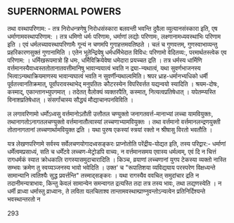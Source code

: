 ## SUPERNORMAL POWERS

तथा वस्थापरिणाम: - तत्र निरोधन्त्रणेषु निरोधसंस्कारा बलवन्ती भवन्ति दुवैला व्युत्यानसंस्कारा इति, एष धर्माणामवस्थापरिणाम: । तत्र धमिणो धर्मः परिणामः, धर्माणां लद्योः परिणामः, लक्ष्णानामध्यवस्थाभिः परिणाम इति । एवं धर्मलच्यावस्थापरिणामैः गून्यं न चणमपि गुगाहत्तमवतिष्ठते । चलं च गुणवत्तम्, गुणस्वाभाव्यन्तु प्रहरिकारणसुक्तं गुणानामिति । एतेन भूतेन्द्रियेषु धर्मधर्मिभेदात विविध: परिणामो वेदितव्य:, परमार्थतस्त्वेक एव परिणाम: । धर्मिखरूपमात्रो हि धमः, धर्मिविक्रियेवेषा धमेदारा प्रयच्चत द्रति । तत्र धर्मस्य धार्मिणि वर्त्तमानस्यैवाध्वस्ततोतानातवत्तीमानिषु भावान्ययात्वं भवति न द्र्या-न्यथात्वं, यथा सुवर्णभाजनस्य भित्वाऽन्यथाक्रियमाणस्य भावान्यघात्वं भवति न सुवर्णीन्यथाल्वमिति। श्रपर ध्राह-धर्मानभ्यधिको धर्मी पूर्वतत्त्वानतिक्रमात्, पूर्वांपरावस्थाभेद् मनुपतितः कौटरस्येन विपरिवर्त्तत यद्यन्वयो स्यादिति । श्रयम-दोषः, कस्माद्, एकान्तानभ्युपगमात् । तदेतत् वैलोक्यं व्यक्तरपैति, कस्मात्, नित्यत्वप्रतिषेधात् । यपेतम्प्यस्ति विनाशप्रतिषेधात् । संसर्गांचास्य सौद्ध्यं मौद्याचानपनविविति ।

ल लगावरिणामो धर्मोऽध्वसु वर्त्तमानोऽतौती उत्तौतल चण्युक्तो जनागतवर्त्त-मानाभ्यां लच्चा यामवियुक्तः, तथानागतोऽनागतलचण्युक्तो वर्त्तमानातौत्वास्यां लच्चणाभ्यामवियुक्तः । तथा वर्त्तमानो वर्त्तमानलन्द्रणयुक्ती तोतानागतानां लच्चणार्थामवियुक्त द्रति । यथा पुरुष एकस्यां स्त्रयां रक्तो न श्रीषासु विरतो भवतौति ।

यत्र लेखणपरिणामे सर्वस्य सर्वेलचणयोगादध्वसङ्करः प्राप्नोतोति परेंद्रीय-योद्यत इति, तस्य परिद्वार:- धर्माणां धर्मेंत्वमप्रसाध्यं, सति च धर्मेंटवे लच्चण-मेट्रोडपि वाच्यः, न वर्त्तमानसमय एवास्य धर्मल्वम्, एवं दि न चित्तं रागधर्मकं स्यात क्रोधकालि रागस्यासमुदाचारादिति । किञ्च, व्रयाणां लच्चणानां युगप टेकस्या व्यक्तो नास्ति सम्भवः क्रमेण तु स्वय्यञ्जनस्य भावो भवेदिति । उक्त' च "रूपातिशया व्यविद्ययाय परस्परेण विक्षध्यन्ते सामान्यानि त्वतिश्यैः सुद्ध प्रवर्त्तन्ति" तस्माद्सङ्करः । यथा रागस्यैव ववचित् समुदांचार द्रति न तदानीमन्यत्राभावः, किन्तु केवलं सामान्येन समन्वागत द्रत्यस्ति तदा तत्र तस्य भावः, तथा लद्यणस्येति । न धर्मी व्राध्वा धर्मास्तु व्राध्वानः, ते लविता यलचिताश्व तान्तामवस्थाम्प्राण्नुवन्तोऽन्यत्वेन प्रतिनिर्दिश्यन्ते भवस्थान्तरतो न

293